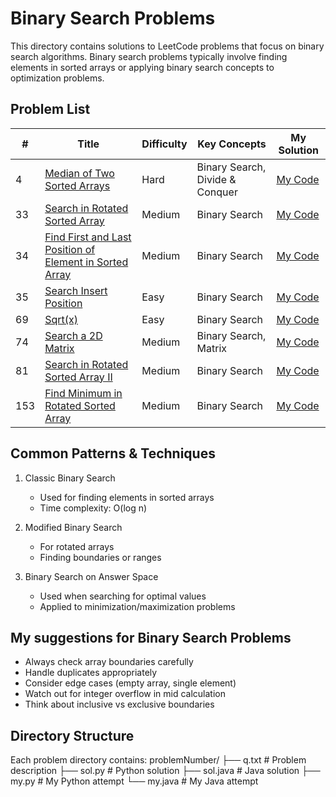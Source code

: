 # Binary Search Problems
This directory contains solutions to LeetCode problems that focus on binary search algorithms. Binary search problems typically involve finding elements in sorted arrays or applying binary search concepts to optimization problems.

## Problem List
| # | Title | Difficulty | Key Concepts | My Solution |
|---|-------|------------|--------------|-------------|
| 4 | [Median of Two Sorted Arrays](https://leetcode.com/problems/median-of-two-sorted-arrays/) | Hard | Binary Search, Divide & Conquer |[My Code](https://github.com/irojhan/Leetcode/tree/master/binary_search/4) |
| 33 | [Search in Rotated Sorted Array](https://leetcode.com/problems/search-in-rotated-sorted-array/) | Medium | Binary Search |[My Code](https://github.com/irojhan/Leetcode/tree/master/binary_search/33) |
| 34 | [Find First and Last Position of Element in Sorted Array](https://leetcode.com/problems/find-first-and-last-position-of-element-in-sorted-array/) | Medium | Binary Search |[My Code](https://github.com/irojhan/Leetcode/tree/master/binary_search/34) |
| 35 | [Search Insert Position](https://leetcode.com/problems/search-insert-position/) | Easy | Binary Search |[My Code](https://github.com/irojhan/Leetcode/tree/master/binary_search/35) |
| 69 | [Sqrt(x)](https://leetcode.com/problems/sqrtx/) | Easy | Binary Search |[My Code](https://github.com/irojhan/Leetcode/tree/master/binary_search/69) |
| 74 | [Search a 2D Matrix](https://leetcode.com/problems/search-a-2d-matrix/) | Medium | Binary Search, Matrix |[My Code](https://github.com/ArmanBehnam/Leetcode/tree/main/binary_search/74) |
| 81 | [Search in Rotated Sorted Array II](https://leetcode.com/problems/search-in-rotated-sorted-array-ii/) | Medium | Binary Search |[My Code](https://github.com/irojhan/Leetcode/tree/master/binary_search/81) |
| 153 | [Find Minimum in Rotated Sorted Array](https://leetcode.com/problems/find-minimum-in-rotated-sorted-array/) | Medium | Binary Search |[My Code](https://github.com/irojhan/Leetcode/tree/master/binary_search/153) |

## Common Patterns & Techniques
1. Classic Binary Search
   - Used for finding elements in sorted arrays
   - Time complexity: O(log n)

2. Modified Binary Search
   - For rotated arrays
   - Finding boundaries or ranges

3. Binary Search on Answer Space
   - Used when searching for optimal values
   - Applied to minimization/maximization problems

## My suggestions for Binary Search Problems
- Always check array boundaries carefully
- Handle duplicates appropriately
- Consider edge cases (empty array, single element)
- Watch out for integer overflow in mid calculation
- Think about inclusive vs exclusive boundaries

## Directory Structure
Each problem directory contains:
problemNumber/
├── q.txt          # Problem description
├── sol.py         # Python solution
├── sol.java       # Java solution
├── my.py          # My Python attempt
└── my.java        # My Java attempt
